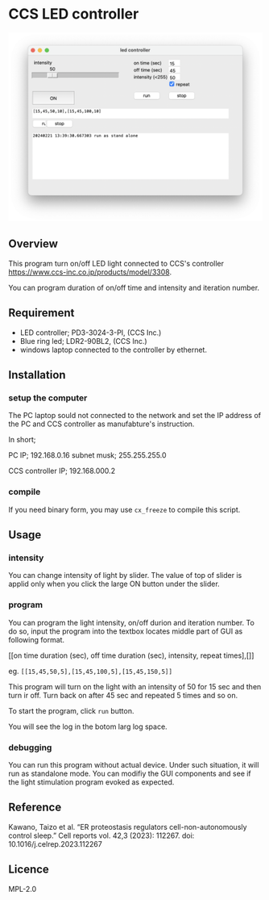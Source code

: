 # CCS LED controller
![alt text](led_controller_gui.png)

## Overview
This program turn on/off LED light connected to CCS's controller https://www.ccs-inc.co.jp/products/model/3308.

You can program duration of on/off time and intensity and iteration number.

## Requirement
- LED controller; PD3-3024-3-PI, (CCS Inc.)
- Blue ring led; LDR2-90BL2, (CCS Inc.)
- windows laptop connected to the controller by ethernet.

## Installation
### setup the computer 
The PC laptop sould not connected to the network and set the IP address of the PC and CCS controller as manufabture's instruction.

In short; 

PC IP; 192.168.0.16
subnet musk; 255.255.255.0

CCS controller IP; 192.168.000.2

### compile
If you need binary form, you may use `cx_freeze` to compile this script.


## Usage
### intensity
You can change intensity of light by slider. The value of top of slider is applid only when you click the large ON button under the slider.

### program
You can program the light intensity, on/off durion and iteration number. To do so, input the program into the textbox locates middle part of GUI as following format.

[[on time duration (sec), off time duration (sec), intensity, repeat times],[]]

eg. `[[15,45,50,5],[15,45,100,5],[15,45,150,5]]`

This program will turn on the light with an intensity of 50 for 15 sec and then turn ir off. Turn back on after 45 sec and repeated 5 times and so on.

To start the program, click `run` button.

You will see the log in the botom larg log space.

### debugging
You can run this program without actual device. Under such situation, it will run as standalone mode. You can modifiy the GUI components and see if the light stimulation program evoked as expected.



<!-- 
## Note
## Features 
## Author -->

## Reference
Kawano, Taizo et al. “ER proteostasis regulators cell-non-autonomously control sleep.” Cell reports vol. 42,3 (2023): 112267. doi: 10.1016/j.celrep.2023.112267

## Licence
MPL-2.0
